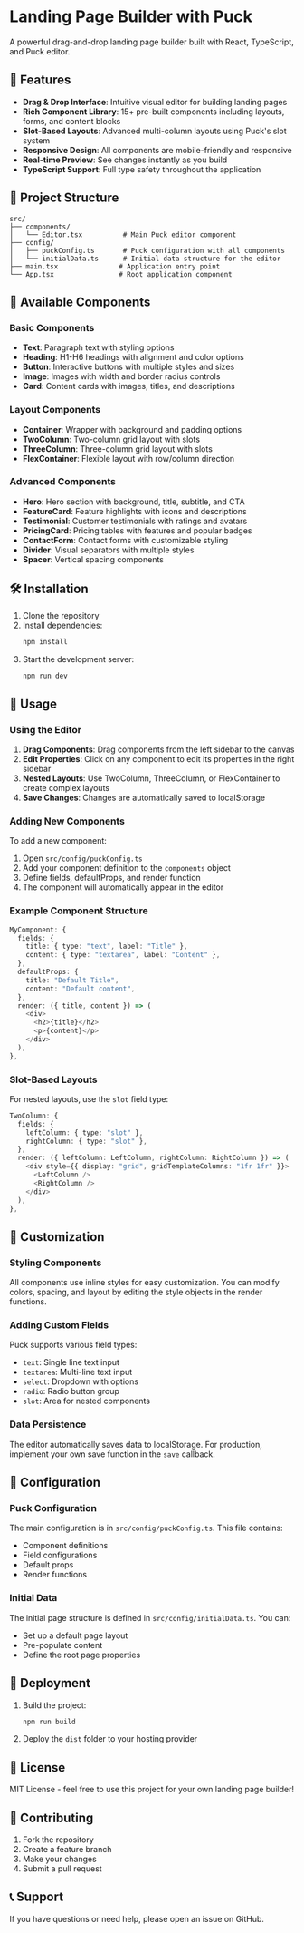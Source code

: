# Landing Page Builder with Puck

A powerful drag-and-drop landing page builder built with React, TypeScript, and Puck editor.

## 🚀 Features

- **Drag & Drop Interface**: Intuitive visual editor for building landing pages
- **Rich Component Library**: 15+ pre-built components including layouts, forms, and content blocks
- **Slot-Based Layouts**: Advanced multi-column layouts using Puck's slot system
- **Responsive Design**: All components are mobile-friendly and responsive
- **Real-time Preview**: See changes instantly as you build
- **TypeScript Support**: Full type safety throughout the application

## 📁 Project Structure

```
src/
├── components/
│   └── Editor.tsx          # Main Puck editor component
├── config/
│   ├── puckConfig.ts       # Puck configuration with all components
│   └── initialData.ts      # Initial data structure for the editor
├── main.tsx               # Application entry point
└── App.tsx                # Root application component
```

## 🧩 Available Components

### Basic Components
- **Text**: Paragraph text with styling options
- **Heading**: H1-H6 headings with alignment and color options
- **Button**: Interactive buttons with multiple styles and sizes
- **Image**: Images with width and border radius controls
- **Card**: Content cards with images, titles, and descriptions

### Layout Components
- **Container**: Wrapper with background and padding options
- **TwoColumn**: Two-column grid layout with slots
- **ThreeColumn**: Three-column grid layout with slots
- **FlexContainer**: Flexible layout with row/column direction

### Advanced Components
- **Hero**: Hero section with background, title, subtitle, and CTA
- **FeatureCard**: Feature highlights with icons and descriptions
- **Testimonial**: Customer testimonials with ratings and avatars
- **PricingCard**: Pricing tables with features and popular badges
- **ContactForm**: Contact forms with customizable styling
- **Divider**: Visual separators with multiple styles
- **Spacer**: Vertical spacing components

## 🛠️ Installation

1. Clone the repository
2. Install dependencies:
   ```bash
   npm install
   ```
3. Start the development server:
   ```bash
   npm run dev
   ```

## 📖 Usage

### Using the Editor

1. **Drag Components**: Drag components from the left sidebar to the canvas
2. **Edit Properties**: Click on any component to edit its properties in the right sidebar
3. **Nested Layouts**: Use TwoColumn, ThreeColumn, or FlexContainer to create complex layouts
4. **Save Changes**: Changes are automatically saved to localStorage

### Adding New Components

To add a new component:

1. Open `src/config/puckConfig.ts`
2. Add your component definition to the `components` object
3. Define fields, defaultProps, and render function
4. The component will automatically appear in the editor

### Example Component Structure

```typescript
MyComponent: {
  fields: {
    title: { type: "text", label: "Title" },
    content: { type: "textarea", label: "Content" },
  },
  defaultProps: {
    title: "Default Title",
    content: "Default content",
  },
  render: ({ title, content }) => (
    <div>
      <h2>{title}</h2>
      <p>{content}</p>
    </div>
  ),
},
```

### Slot-Based Layouts

For nested layouts, use the `slot` field type:

```typescript
TwoColumn: {
  fields: {
    leftColumn: { type: "slot" },
    rightColumn: { type: "slot" },
  },
  render: ({ leftColumn: LeftColumn, rightColumn: RightColumn }) => (
    <div style={{ display: "grid", gridTemplateColumns: "1fr 1fr" }}>
      <LeftColumn />
      <RightColumn />
    </div>
  ),
},
```

## 🎨 Customization

### Styling Components

All components use inline styles for easy customization. You can modify colors, spacing, and layout by editing the style objects in the render functions.

### Adding Custom Fields

Puck supports various field types:
- `text`: Single line text input
- `textarea`: Multi-line text input
- `select`: Dropdown with options
- `radio`: Radio button group
- `slot`: Area for nested components

### Data Persistence

The editor automatically saves data to localStorage. For production, implement your own save function in the `save` callback.

## 🔧 Configuration

### Puck Configuration

The main configuration is in `src/config/puckConfig.ts`. This file contains:
- Component definitions
- Field configurations
- Default props
- Render functions

### Initial Data

The initial page structure is defined in `src/config/initialData.ts`. You can:
- Set up a default page layout
- Pre-populate content
- Define the root page properties

## 🚀 Deployment

1. Build the project:
   ```bash
   npm run build
   ```
2. Deploy the `dist` folder to your hosting provider

## 📝 License

MIT License - feel free to use this project for your own landing page builder!

## 🤝 Contributing

1. Fork the repository
2. Create a feature branch
3. Make your changes
4. Submit a pull request

## 📞 Support

If you have questions or need help, please open an issue on GitHub.
